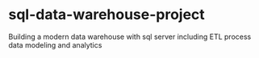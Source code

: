 # sql-data-warehouse-project
Building a modern data warehouse with sql  server including ETL process  data modeling  and analytics
